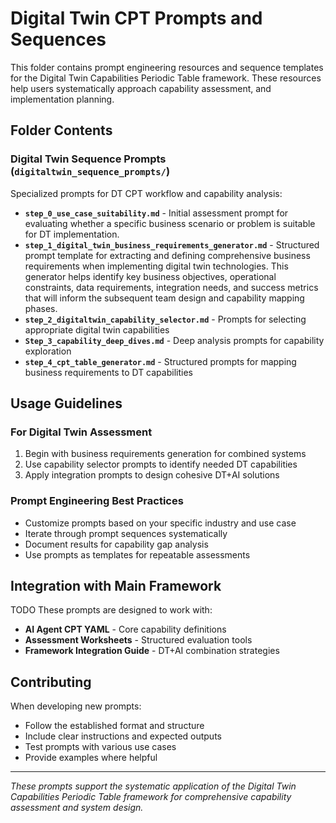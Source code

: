 # Digital Twin CPT Prompts and Sequences

This folder contains prompt engineering resources and sequence templates for the Digital Twin Capabilities Periodic Table framework. These resources help users systematically approach capability assessment, and implementation planning.

## Folder Contents

### Digital Twin Sequence Prompts (`digitaltwin_sequence_prompts/`)
Specialized prompts for DT CPT workflow and capability analysis:
- **`step_0_use_case_suitability.md`** - Initial assessment prompt for evaluating whether a specific business scenario or problem is suitable for DT implementation.
- **`step_1_digital_twin_business_requirements_generator.md`** - Structured prompt template for extracting and defining comprehensive business requirements when implementing digital twin technologies. This generator helps identify key business objectives, operational constraints, data requirements, integration needs, and success metrics that will inform the subsequent team design and capability mapping phases.
- **`step_2_digitaltwin_capability_selector.md`** - Prompts for selecting appropriate digital twin capabilities
- **`Step_3_capability_deep_dives.md`** - Deep analysis prompts for capability exploration
- **`step_4_cpt_table_generator.md`** - Structured prompts for mapping business requirements to DT capabilities

## Usage Guidelines

### For Digital Twin Assessment
1. Begin with business requirements generation for combined systems
2. Use capability selector prompts to identify needed DT capabilities
3. Apply integration prompts to design cohesive DT+AI solutions

### Prompt Engineering Best Practices
- Customize prompts based on your specific industry and use case
- Iterate through prompt sequences systematically
- Document results for capability gap analysis
- Use prompts as templates for repeatable assessments

## Integration with Main Framework

TODO These prompts are designed to work with:
- **AI Agent CPT YAML** - Core capability definitions
- **Assessment Worksheets** - Structured evaluation tools
- **Framework Integration Guide** - DT+AI combination strategies

## Contributing

When developing new prompts:
- Follow the established format and structure
- Include clear instructions and expected outputs
- Test prompts with various use cases
- Provide examples where helpful

---

*These prompts support the systematic application of the Digital Twin Capabilities Periodic Table framework for comprehensive capability assessment and system design.*
